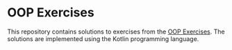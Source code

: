 # OOP Exercises
This repository contains solutions to exercises from the <a href="https://www3.ntu.edu.sg/home/ehchua/programming/java/J3f_OOPExercises.html#show-toc">OOP Exercises</a>. The solutions are implemented using the Kotlin programming language.

